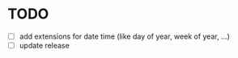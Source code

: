# TODO

- [ ] add extensions for date time (like day of year, week  of year,  ...)
- [ ] update release
